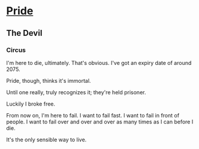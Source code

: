# [Pride](https://www.youtube.com/watch?v=ZLX-GY0dJgc)

## The Devil

### Circus

I'm here to die, ultimately. That's obvious. I've got an expiry date of around 2075. 

Pride, though, thinks it's immortal. 

Until one really, truly recognizes it; they're held prisoner. 

Luckily I broke free. 

From now on, I'm here to fail. I want to fail fast. I want to fail in front of people. I want to fail over and over and over as many times as I can before I die. 

It's the only sensible way to live. 

